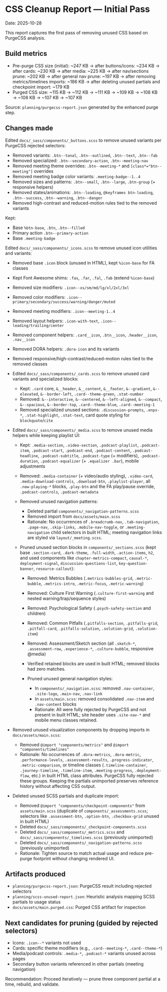 # CSS Cleanup Report — Initial Pass

Date: 2025-10-28

This report captures the first pass of removing unused CSS based on PurgeCSS analysis.

## Build metrics

- Pre-purge CSS size (initial): ~247 KB → after buttons/icons: ~234 KB → after cards: ~230 KB → after media: ~225 KB → after nav/sections prune: ~202 KB → after general nav prune: ~197 KB → after removing metrics/timelines imports: ~186 KB → after deleting unused partials and checkpoint import: ~179 KB
- Purged CSS size: ~115 KB → ~112 KB → ~111 KB → ~109 KB → ~108 KB → ~108 KB → ~107 KB → ~107 KB

Source: `planning/purgecss-report.json` generated by the enhanced purge step.

## Changes made

Edited `docs/_sass/components/_buttons.scss` to remove unused variants per PurgeCSS rejected selectors:

- Removed variants: `.btn--tonal`, `.btn--outlined`, `.btn--text`, `.btn--fab`
- Removed specialized: `.btn--secondary-action`, `.btn--meeting-nav`
- Removed meeting theme overrides: `.btn--meeting-*` and `[class*="btn--meeting"]` overrides
- Removed meeting badge color variants: `.meeting-badge--1..4`
- Removed sizes and patterns: `.btn--small`, `.btn--large`, `.btn-group` (+ responsive helpers)
- Removed states/animations: `.btn--loading`, `@keyframes btn-loading`, `.btn--success`, `.btn--warning`, `.btn--danger`
- Removed high-contrast and reduced-motion rules tied to the removed variants

Kept:

- Base `%btn-base`, `.btn`, `.btn--filled`
- Primary action `.btn--primary-action`
- Base `.meeting-badge`

Edited `docs/_sass/components/_icons.scss` to remove unused icon utilities and variants:

- Removed base `.icon` block (unused in HTML), kept `%icon-base` for FA classes
- Kept Font Awesome shims: `.fas`, `.far`, `.fal`, `.fab` (extend `%icon-base`)
- Removed size modifiers: `.icon--xs/sm/md/lg/xl/2xl/3xl`
- Removed color modifiers: `.icon--primary/secondary/success/warning/danger/muted`
- Removed meeting modifiers: `.icon--meeting-1..4`
- Removed layout helpers: `.icon-with-text`, `.icon--leading/trailing/center`
- Removed component helpers: `.card__icon`, `.btn__icon`, `.header__icon`, `.nav__icon`
- Removed DORA helpers: `.dora-icon` and its variants
- Removed responsive/high-contrast/reduced-motion rules tied to the removed classes

- Edited `docs/_sass/components/_cards.scss` to remove unused card variants and specialized blocks:
	- Kept: `.card` core, `&__header`, `&__content`, `&__footer`, `&--gradient`, `&--elevated`, `&--border-left`, `.card--theme-green`, `.stat-number`
	- Removed: `&--interactive`, `&--centered`, `&--left-aligned`, `&--compact`, `&--spacious`, `&--border-top`, `.card--theme-blue`, `.card--meeting-1`
	- Removed specialized unused sections: `.discussion-prompts`, `.enps-*`, `.stat-highlight`, `.stat-text`, card quote styling for `blockquote`/`cite`

- Edited `docs/_sass/components/_media.scss` to remove unused media helpers while keeping playlist UI:
	- Kept: `.media-section`, `.video-section`, `.podcast-playlist`, `.podcast-item`, `.podcast-start`, `.podcast-end`, `.podcast-content`, `.podcast-headline`, `.podcast-subtitle`, `.podcast-type` (+ modifiers), `.podcast-duration`, `.podcast-equalizer` (+ `.equalizer .bar`), mobile adjustments
	- Removed: `.media-container` (+ video/audio styling), `.video-card`, `.media-download-controls`, `.download-btn`, `.playlist-player`, all `.now-playing-*` blocks, `.play-btn` and the FA play/pause override, `.podcast-controls`, `.podcast-metadata`

	- Removed unused navigation patterns:
		- Deleted partial `components/_navigation-patterns.scss`
		- Removed import from `docs/assets/main.scss`
		- Rationale: No occurrences of `.breadcrumb-nav`, `.tab-navigation`, `.page-nav`, `.skip-links`, `.mobile-nav-toggle`, or `.meeting-navigation` child selectors in built HTML; meeting navigation links are styled via `layout/_meeting.scss`.

	- Pruned unused section blocks in `components/_sections.scss` (kept base `.section-card`, `.dark-theme`, `.full-width`, `.action-items`, `h2`, and used components like `chapter-metrics-compact`, `causal-*`, `deployment-signal`, `discussion-questions-list`, `key-question-banner`, `resource-callout`):
		- Removed: Metrics Bubbles (`.metrics-bubbles-grid`, `.metric-bubble`, `.metrics-intro`, `.metric-focus`, `.metric-warning`)
		- Removed: Culture First Warning (`.culture-first-warning` and nested warning/trap/sequence styles)
		- Removed: Psychological Safety (`.psych-safety-section` and children)
		- Removed: Common Pitfalls (`.pitfalls-section`, `.pitfalls-grid`, `.pitfall-card`, `.pitfalls-solution`, `.solution-grid`, `.solution-item`)
		- Removed: Assessment/Sketch section (all `.sketch-*`, `.assessment-row`, `.experience-*`, `.culture-bubble`, responsive @media)
		- Verified retained blocks are used in built HTML; removed blocks had zero matches.

		- Pruned unused general navigation styles:
			- In `components/_navigation.scss`: removed `.nav-container`, `.site-logo`, `.main-nav`, `.nav-link`
			- In `assets/main.scss`: removed consolidated `.nav-item` and `.nav-content` blocks
			- Rationale: All were fully rejected by PurgeCSS and not present in built HTML; site header uses `.site-nav-*` and mobile menu classes retained.

- Removed unused visualization components by dropping imports in `docs/assets/main.scss`:
	- Removed `@import "components/metrics"` and `@import "components/timelines"`
	- Rationale: No occurrences of `.dora-metrics`, `.dora-metric`, `.performance-levels`, `.assessment-results`, `.progress-indicator`, `.metric-comparison`, or timeline classes (`.timeline-container`, `.journey-timeline`, `.timeline-item`, `.meeting-progress`, `.deployment-flow`, etc.) in built HTML class attributes. PurgeCSS fully rejected these groups. Keeping the partials unimported preserves reference history without affecting CSS output.

- Deleted unused SCSS partials and duplicate import:
	- Removed `@import "components/checkpoint-components"` from `assets/main.scss` (duplicate of `components/_assessments.scss`; selectors like `.assessment-btn`, `.option-btn`, `.checkbox-grid` unused in built HTML)
	- Deleted `docs/_sass/components/_checkpoint-components.scss`
	- Deleted `docs/_sass/components/_metrics.scss` and `docs/_sass/components/_timelines.scss` (previously unimported)
	- Deleted `docs/_sass/components/_navigation-patterns.scss` (previously unimported)
	- Rationale: Tighten source to match actual usage and reduce pre-purge footprint without changing rendered UI.

## Artifacts produced

- `planning/purgecss-report.json`: PurgeCSS result including rejected selectors
- `planning/scss-unused-report.json`: Heuristic analysis mapping SCSS partials to usage status
- `docs/assets/main.purged.css`: Purged CSS artifact for inspection

## Next candidates for pruning (guided by rejected selectors)

- Icons: `.icon--*` variants not used
- Cards: specific theme modifiers (e.g., `.card--meeting-*`, `.card--theme-*`)
- Media/podcast controls: `.media-*`, `.podcast-*` variants unused across pages
- Secondary button variants referenced in other partials (meeting navigation)

Recommendation: Proceed iteratively — prune three component partial at a time, rebuild, and validate.

